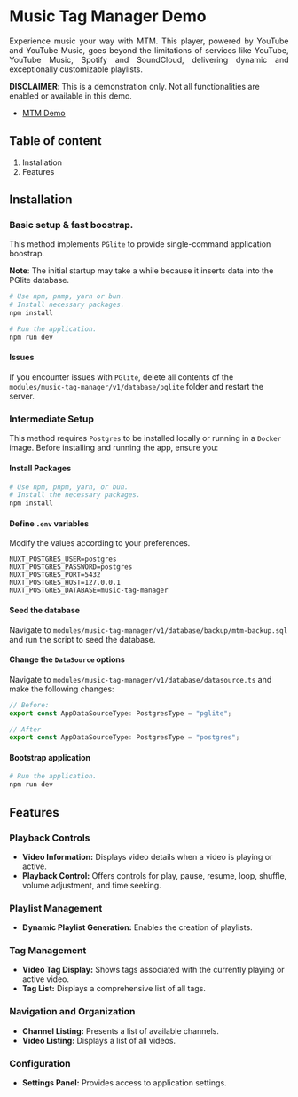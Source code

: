 # Music Tag Manager Demo

<p style="text-align: justify;">Experience music your way with MTM. This player, powered by YouTube and YouTube Music, goes beyond the limitations of services like YouTube, YouTube Music, Spotify and SoundCloud, delivering dynamic and exceptionally customizable playlists.
</p>

**DISCLAIMER**: This is a demonstration only. Not all functionalities are enabled or available in this demo.

- [MTM Demo](https://music-tag-manager-demo.tvhq.dev)

## Table of content

1. Installation
2. Features

## Installation

### Basic setup & fast boostrap.

This method implements `PGlite` to provide single-command application boostrap.

**Note**: The initial startup may take a while because it inserts data into the PGlite database.

```bash
# Use npm, pnmp, yarn or bun.
# Install necessary packages.
npm install

# Run the application.
npm run dev
```

#### Issues

If you encounter issues with `PGlite`, delete all contents of the `modules/music-tag-manager/v1/database/pglite` folder and restart the server.

### Intermediate Setup

This method requires `Postgres` to be installed locally or running in a `Docker` image. Before installing and running the app, ensure you:

#### Install Packages

```bash
# Use npm, pnpm, yarn, or bun.
# Install the necessary packages.
npm install
```

#### Define `.env` variables

Modify the values according to your preferences.

```
NUXT_POSTGRES_USER=postgres
NUXT_POSTGRES_PASSWORD=postgres
NUXT_POSTGRES_PORT=5432
NUXT_POSTGRES_HOST=127.0.0.1
NUXT_POSTGRES_DATABASE=music-tag-manager
```

#### Seed the database

Navigate to `modules/music-tag-manager/v1/database/backup/mtm-backup.sql` and run the script to seed the database.

#### Change the `DataSource` options

Navigate to `modules/music-tag-manager/v1/database/datasource.ts` and make the following changes:

```ts
// Before:
export const AppDataSourceType: PostgresType = "pglite";

// After
export const AppDataSourceType: PostgresType = "postgres";
```

#### Bootstrap application

```bash
# Run the application.
npm run dev
```

## Features

### Playback Controls

- **Video Information:** Displays video details when a video is playing or active.
- **Playback Control:** Offers controls for play, pause, resume, loop, shuffle, volume adjustment, and time seeking.

### Playlist Management

- **Dynamic Playlist Generation:** Enables the creation of playlists.

### Tag Management

- **Video Tag Display:** Shows tags associated with the currently playing or active video.
- **Tag List:** Displays a comprehensive list of all tags.

### Navigation and Organization

- **Channel Listing:** Presents a list of available channels.
- **Video Listing:** Displays a list of all videos.

### Configuration

- **Settings Panel:** Provides access to application settings.
